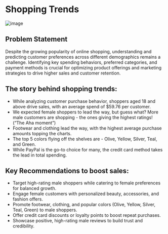 # Shopping Trends

![image](https://github.com/user-attachments/assets/829b9e57-867b-4b82-adda-ca7847c09c30)

## Problem Statement 
Despite the growing popularity of online shopping, understanding and predicting customer preferences across different demographics remains a challenge. Identifying key spending behaviors, preferred categories, and payment methods is crucial for optimizing product offerings and marketing strategies to drive higher sales and customer retention.

## The story behind shopping trends: 
- While analyzing customer purchase behavior, shoppers aged 18 and above drive sales, with an average spend of $59.76 per customer.
- We expected female shoppers to lead the way, but guess what? More male customers are shopping - the ones giving the highest ratings! (“The Aha moment”)
- Footwear and clothing lead the way, with the highest average purchase amounts topping the charts.
- The top 5 colors flying off the shelves are - Olive, Yellow, Silver, Teal, and Green.
- While PayPal is the go-to choice for many, the credit card method takes the lead in total spending.

## Key Recommendations to boost sales:
- Target high-rating male shoppers while catering to female preferences for balanced growth.
- Engage female customers with personalized beauty, accessories, and fashion offers.
- Promote footwear, clothing, and popular colors (Olive, Yellow, Silver, Teal, Green) to male shoppers.
- Offer credit card discounts or loyalty points to boost repeat purchases.
- Showcase positive, high-rating male reviews to build trust and credibility.
